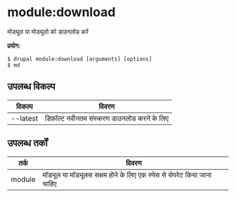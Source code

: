 # module:download
मोड्यूल या मोड्यूलो को डाउनलोड करें

**प्रयोग:**
```
$ drupal module:download [arguments] [options] 
$ md  
```

## उपलब्ध विकल्प
विकल्प | विवरण
-------|-------------
--latest | डिफ़ॉल्ट नवीनतम संस्करण डाउनलोड करने के लिए

## उपलब्ध तर्कों
तर्क | विवरण
---------|-------------
module | मॉड्यूल या मॉड्यूलस सक्षम होने के लिए एक स्पेस से सेपरेट किया जाना चाहिए
